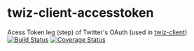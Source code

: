 # twiz-client-accesstoken
Acess Token leg (step) of Twitter's OAuth (used in [twiz-client](https://github.com/gits2501/twiz-client))
 [![Build Status](https://travis-ci.org/gits2501/twiz-client-accesstoken.svg?branch=master)](https://travis-ci.org/gits2501/twiz-client-accesstoken) [![Coverage Status](https://coveralls.io/repos/github/gits2501/twiz-client-accesstoken/badge.svg?branch=master)](https://coveralls.io/github/gits2501/twiz-client-accesstoken?branch=master) 

